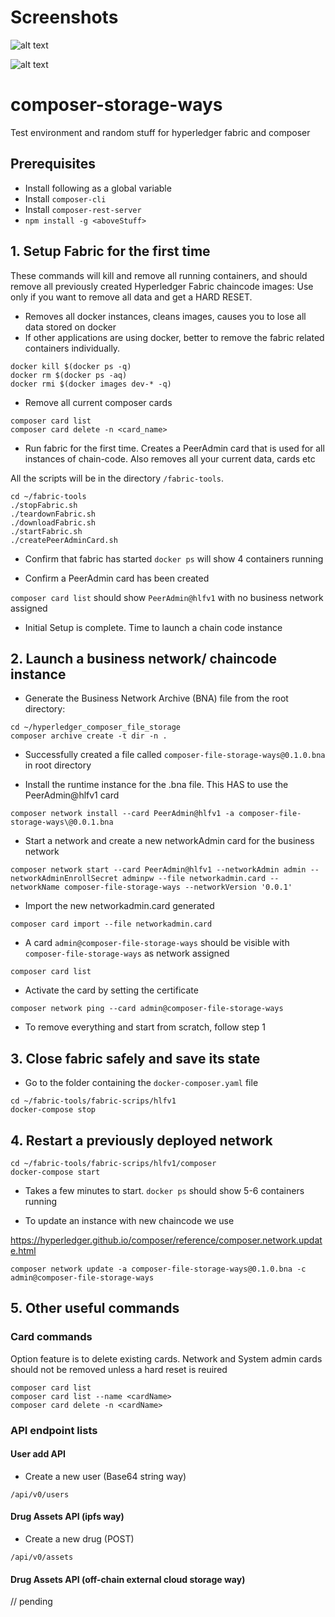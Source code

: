 # Screenshots

![alt text](./modules/v0/assets/ibm_instructor.png)

![alt text](./modules/v0/assets/stackoverflow_question.png)

# composer-storage-ways

Test environment and random stuff for hyperledger fabric and composer

## Prerequisites
  - Install following as a global variable
  - Install `composer-cli`
  - Install `composer-rest-server`
  - `npm install -g <aboveStuff>`

## 1. Setup Fabric for the first time

These commands will kill and remove all running containers, and should remove all previously created Hyperledger Fabric chaincode images: Use only if you want to remove all data and get a HARD RESET.

- Removes all docker instances, cleans images, causes you to lose all data stored on docker
- If other applications are using docker, better to remove the fabric related containers individually.
```
docker kill $(docker ps -q)
docker rm $(docker ps -aq)
docker rmi $(docker images dev-* -q)
```

- Remove all current composer cards
```
composer card list
composer card delete -n <card_name>
```

- Run fabric for the first time. Creates a PeerAdmin card that is used for all instances of chain-code. Also
removes all your current data, cards etc

All the scripts will be in the directory `/fabric-tools`.
```
cd ~/fabric-tools
./stopFabric.sh
./teardownFabric.sh
./downloadFabric.sh
./startFabric.sh
./createPeerAdminCard.sh
```

- Confirm that fabric has started
`docker ps` will show 4 containers running

- Confirm a PeerAdmin card has been created

`composer card list` should show `PeerAdmin@hlfv1` with no business network assigned

- Initial Setup is complete. Time to launch a chain code instance


## 2. Launch a business network/ chaincode instance

- Generate the Business Network Archive (BNA) file from the root directory:
```
cd ~/hyperledger_composer_file_storage
composer archive create -t dir -n .
```

- Successfully created a file called `composer-file-storage-ways@0.1.0.bna` in root directory

- Install the runtime instance for the .bna file. This HAS to use the PeerAdmin@hlfv1 card
```
composer network install --card PeerAdmin@hlfv1 -a composer-file-storage-ways\@0.0.1.bna
```

- Start a network and create a new networkAdmin card for the business network
```
composer network start --card PeerAdmin@hlfv1 --networkAdmin admin --networkAdminEnrollSecret adminpw --file networkadmin.card --networkName composer-file-storage-ways --networkVersion '0.0.1'
```

- Import the new networkadmin.card generated
```
composer card import --file networkadmin.card
```

- A card `admin@composer-file-storage-ways` should be visible with `composer-file-storage-ways` as network assigned
```
composer card list
```

- Activate the card by setting the certificate
```
composer network ping --card admin@composer-file-storage-ways
```

- To remove everything and start from scratch, follow step 1

## 3. Close fabric safely and save its state
- Go to the folder containing the `docker-composer.yaml` file
```
cd ~/fabric-tools/fabric-scrips/hlfv1
docker-compose stop
```

## 4. Restart a previously deployed network
```
cd ~/fabric-tools/fabric-scrips/hlfv1/composer
docker-compose start
```
- Takes a few minutes to start. `docker ps` should show 5-6 containers running

- To update an instance with new chaincode we use

https://hyperledger.github.io/composer/reference/composer.network.update.html

`composer network update -a composer-file-storage-ways@0.1.0.bna -c admin@composer-file-storage-ways`

## 5. Other useful commands

### Card commands
Option feature is to delete existing cards. Network and System admin cards should not be removed unless a hard reset is reuired

```
composer card list
composer card list --name <cardName>
composer card delete -n <cardName>
```

### API endpoint lists

#### User add API

- Create a new user (Base64 string way)

`/api/v0/users`

#### Drug Assets API (ipfs way)

- Create a new drug (POST)

`/api/v0/assets`

#### Drug Assets API (off-chain external cloud storage way)

// pending
